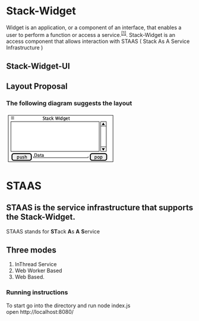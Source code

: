 # Stack-Widget

  Widget is an application, or a component of an interface, that enables a user to perform a function or access a service.<sup>[[1]](https://www.lexico.com/definition/widget)</sup>. Stack-Widget is an access component that allows interaction with STAAS ( Stack As A Service Infrastructure )

## Stack-Widget-UI

## Layout Proposal


### The following diagram suggests the layout
![Stack-Widget Layout](/StackWidgetUI.png)

# STAAS 

## STAAS is the service infrastructure that supports the Stack-Widget.
STAAS stands for **ST**ack **A**s **A** **S**ervice
## Three modes 
1. InThread Service
2. Web Worker Based
3. Web Based.


### Running instructions

To start go into the directory and run
node index.js <br/>
open http://localhost:8080/
